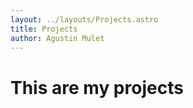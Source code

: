 ```yaml
---
layout: ../layouts/Projects.astro
title: Projects
author: Agustin Mulet
---
```


# This are my projects
